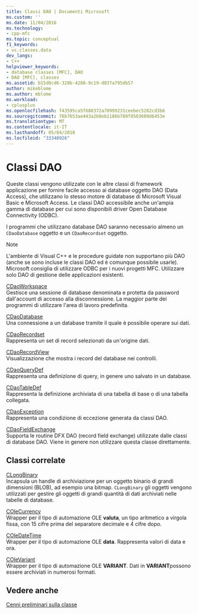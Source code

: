 ```yaml
---
title: Classi DAO | Documenti Microsoft
ms.custom: ''
ms.date: 11/04/2016
ms.technology:
- cpp-mfc
ms.topic: conceptual
f1_keywords:
- vc.classes.data
dev_langs:
- C++
helpviewer_keywords:
- database classes [MFC], DAO
- DAO [MFC], classes
ms.assetid: b15d0cd6-328b-4288-9c19-d037a795db57
author: mikeblome
ms.author: mblome
ms.workload:
- cplusplus
ms.openlocfilehash: f43595ca5f688372a70999231ceebec5282cd3b6
ms.sourcegitcommit: 76b7653ae443a2b8eb1186b789f8503609d6453e
ms.translationtype: MT
ms.contentlocale: it-IT
ms.lasthandoff: 05/04/2018
ms.locfileid: "33348926"
---
```

# <a name="dao-classes"></a>Classi DAO
Queste classi vengono utilizzate con le altre classi di framework applicazione per fornire facile accesso ai database oggetto DAO (Data Access), che utilizzano lo stesso motore di database di Microsoft Visual Basic e Microsoft Access. Le classi DAO accessibile anche un'ampia gamma di database per cui sono disponibili driver Open Database Connectivity (ODBC).  
  
 I programmi che utilizzano database DAO saranno necessario almeno un `CDaoDatabase` oggetto e un `CDaoRecordset` oggetto.  
  
> [!NOTE]
>  L'ambiente di Visual C++ e le procedure guidate non supportano più DAO (anche se sono incluse le classi DAO ed è comunque possibile usarle). Microsoft consiglia di utilizzare ODBC per i nuovi progetti MFC. Utilizzare solo DAO di gestione delle applicazioni esistenti.  
  
 [CDaoWorkspace](../mfc/reference/cdaoworkspace-class.md)  
 Gestisce una sessione di database denominata e protetta da password dall'account di accesso alla disconnessione. La maggior parte dei programmi di utilizzare l'area di lavoro predefinita.  
  
 [CDaoDatabase](../mfc/reference/cdaodatabase-class.md)  
 Una connessione a un database tramite il quale è possibile operare sui dati.  
  
 [CDaoRecordset](../mfc/reference/cdaorecordset-class.md)  
 Rappresenta un set di record selezionati da un'origine dati.  
  
 [CDaoRecordView](../mfc/reference/cdaorecordview-class.md)  
 Visualizzazione che mostra i record del database nei controlli.  
  
 [CDaoQueryDef](../mfc/reference/cdaoquerydef-class.md)  
 Rappresenta una definizione di query, in genere uno salvato in un database.  
  
 [CDaoTableDef](../mfc/reference/cdaotabledef-class.md)  
 Rappresenta la definizione archiviata di una tabella di base o di una tabella collegata.  
  
 [CDaoException](../mfc/reference/cdaoexception-class.md)  
 Rappresenta una condizione di eccezione generata da classi DAO.  
  
 [CDaoFieldExchange](../mfc/reference/cdaofieldexchange-class.md)  
 Supporta le routine DFX DAO (record field exchange) utilizzate dalle classi di database DAO. Viene in genere non utilizzare questa classe direttamente.  
  
## <a name="related-classes"></a>Classi correlate  
 [CLongBinary](../mfc/reference/clongbinary-class.md)  
 Incapsula un handle di archiviazione per un oggetto binario di grandi dimensioni (BLOB), ad esempio una bitmap. `CLongBinary` gli oggetti vengono utilizzati per gestire gli oggetti di grandi quantità di dati archiviati nelle tabelle di database.  
  
 [COleCurrency](../mfc/reference/colecurrency-class.md)  
 Wrapper per il tipo di automazione OLE **valuta**, un tipo aritmetico a virgola fissa, con 15 cifre prima del separatore decimale e 4 cifre dopo.  
  
 [COleDateTime](../atl-mfc-shared/reference/coledatetime-class.md)  
 Wrapper per il tipo di automazione OLE **data**. Rappresenta valori di data e ora.  
  
 [COleVariant](../mfc/reference/colevariant-class.md)  
 Wrapper per il tipo di automazione OLE **VARIANT**. Dati in **VARIANT**possono essere archiviati in numerosi formati.  
  
## <a name="see-also"></a>Vedere anche  
 [Cenni preliminari sulla classe](../mfc/class-library-overview.md)

